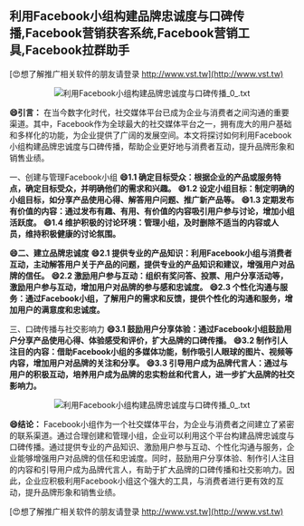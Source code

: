 ## **利用Facebook小组构建品牌忠诚度与口碑传播,Facebook营销获客系统,Facebook营销工具,Facebook拉群助手**

[😍想了解推广相关软件的朋友请登录 http://www.vst.tw](http://www.vst.tw)

 <center><img src="https://vst.tw/MP4/tuiguang/png/2.png" alt="利用Facebook小组构建品牌忠诚度与口碑传播_0_.txt"></center>

**😄引言：**
在当今数字化时代，社交媒体平台已成为企业与消费者之间沟通的重要渠道。其中，Facebook作为全球最大的社交媒体平台之一，拥有庞大的用户基础和多样化的功能，为企业提供了广阔的发展空间。本文将探讨如何利用Facebook小组构建品牌忠诚度与口碑传播，帮助企业更好地与消费者互动，提升品牌形象和销售业绩。

一、创建与管理Facebook小组
**😄1.1 确定目标受众：根据企业的产品或服务特点，确定目标受众，并明确他们的需求和兴趣。**
**😄1.2 设定小组目标：制定明确的小组目标，如分享产品使用心得、解答用户问题、推广新产品等。**
**😄1.3 定期发布有价值的内容：通过发布有趣、有用、有价值的内容吸引用户参与讨论，增加小组活跃度。**
**😄1.4 维护积极的讨论环境：管理小组，及时删除不适当的内容或人员，维持积极健康的讨论氛围。**

**😄二、建立品牌忠诚度**
**😄2.1 提供专业的产品知识：利用Facebook小组与消费者互动，主动解答用户关于产品的问题，提供专业的产品知识和建议，增强用户对品牌的信任。**
**😄2.2 激励用户参与互动：组织有奖问答、投票、用户分享活动等，激励用户参与互动，增加用户对品牌的参与感和忠诚度。**
**😄2.3 个性化沟通与服务：通过Facebook小组，了解用户的需求和反馈，提供个性化的沟通和服务，增加用户的满意度和忠诚度。**

三、口碑传播与社交影响力
**😄3.1 鼓励用户分享体验：通过Facebook小组鼓励用户分享产品使用心得、体验感受和评价，扩大品牌的口碑传播。**
**😄3.2 制作引人注目的内容：借助Facebook小组的多媒体功能，制作吸引人眼球的图片、视频等内容，增加用户对品牌的关注和分享。**
**😄3.3 引导用户成为品牌代言人：通过与用户的积极互动，培养用户成为品牌的忠实粉丝和代言人，进一步扩大品牌的社交影响力。**

 <center><img src="https://vst.tw/MP4/tuiguang/png/1.png" alt="利用Facebook小组构建品牌忠诚度与口碑传播_0_.txt"></center>

**😄结论：**
Facebook小组作为一个社交媒体平台，为企业与消费者之间建立了紧密的联系渠道。通过合理创建和管理小组，企业可以利用这个平台构建品牌忠诚度与口碑传播。通过提供专业的产品知识、激励用户参与互动、个性化沟通与服务，企业能够增强用户对品牌的信任和忠诚度。同时，鼓励用户分享体验、制作引人注目的内容和引导用户成为品牌代言人，有助于扩大品牌的口碑传播和社交影响力。因此，企业应积极利用Facebook小组这个强大的工具，与消费者进行更有效的互动，提升品牌形象和销售业绩。

[😍想了解推广相关软件的朋友请登录 http://www.vst.tw](http://www.vst.tw)



